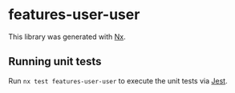 # features-user-user

This library was generated with [Nx](https://nx.dev).

## Running unit tests

Run `nx test features-user-user` to execute the unit tests via [Jest](https://jestjs.io).

